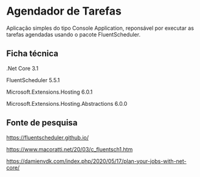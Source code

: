 # Agendador de Tarefas

Aplicação simples do tipo Console Application, reponsável por executar as tarefas agendadas usando o pacote FluentScheduler.

## Ficha técnica 
.Net Core 3.1

FluentScheduler 5.5.1

Microsoft.Extensions.Hosting 6.0.1

Microsoft.Extensions.Hosting.Abstractions 6.0.0

## Fonte de pesquisa
https://fluentscheduler.github.io/

https://www.macoratti.net/20/03/c_fluentsch1.htm

https://damienvdk.com/index.php/2020/05/17/plan-your-jobs-with-net-core/
